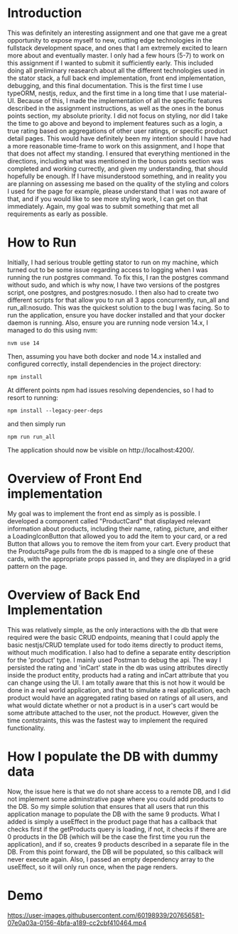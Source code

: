# Introduction
This was definitely an interesting assignment and one that gave me a great opportunity to expose myself to new, cutting edge technologies in the fullstack development space, and ones that I am extremely excited to learn more about and eventually master. I only had a few hours (5-7) to work on this assignment if I wanted to submit it sufficiently early. This included doing all preliminary reasearch about all the different technologies used in the stator stack,
a full back end implementation, front end implementation, debugging, and this final documentation. This is the first time I use typeORM, nestjs, redux, and the first time in a long time that I use material-UI. Because of this, I made the implementation of all the specific features described in the assignment instructions, as well as the ones in the bonus points section, my absolute priority. I did not focus on styling, nor did I take the time to go above and beyond to implement features such as a login, a true rating based on aggregations of other user ratings, or specific product detail pages. This would have definitely been my intention should I have had a more reasonable time-frame to work on this assignment, and I hope that that does not affect my standing. I ensured that everything mentioned in the directions, including what was mentioned in the bonus points section was completed and working currectly, and given my understanding, that should hopefully be enough. If I have misunderstood something, and in reality you are planning on assessing me based on the quality of the styling and colors I used for the page for example, please understand that I was not aware of that, and if you would like to see more styling work, I can get on that immediately. Again, my goal was to submit something that met all requirements as early as possible. 

# How to Run
Initially, I had serious trouble getting stator to run on my machine, which turned out to be some issue regarding access to logging when I was running the run postgres command. To fix this, I ran the postgres command without sudo, and which is why now, I have two versions of the postgres script, one postgres, and postgres:nosudo. I then also had to create two different scripts for that allow you to run all 3 apps concurrently, run_all and run_all:nosudo. This was the quickest solution to the bug I was facing. So to run the application, ensure you have docker installed and that your docker daemon is running. Also, ensure you are running node version 14.x, I managed to do this using nvm:
```
nvm use 14
```
Then, assuming you have both docker and node 14.x installed and configured correctly, install dependencies in the project directory:

```
npm install
```

At different points npm had issues resolving dependencies, so I had to resort to running: 

```
npm install --legacy-peer-deps
```
and then simply run 

```
npm run run_all
```
The application should now be visible on http://localhost:4200/. 

# Overview of Front End implementation
My goal was to implement the front end as simply as is possible. I developed a component called "ProductCard" that displayed relevant information about products, including their name, rating, picture, and either a LoadingIconButton that allowed you to add the item to your card, or a red Button that allows you to remove the item from your cart. Every product that the ProductsPage pulls from the db is mapped to a single one of these cards, with the appropriate props passed in, and they are displayed in a grid pattern on the page. 

# Overview of Back End Implementation
This was relatively simple, as the only interactions with the db that were required were the basic CRUD endpoints, meaning that I could apply the basic nestjs/CRUD template used for todo items directly to product items, without much modification. I also had to define a separate entity description for the 'product' type. I mainly used Postman to debug the api. The way I persisted the rating and 'inCart' state in the db was using attributes directly inside the product entity, products had a rating and inCart attribute that you can change using the UI. I am totally aware that this is not how it would be done in a real world application, and that to simulate a real application, each product would have an aggregated rating based on ratings of all users, and what would dictate whether or not a product is in a user's cart would be some attribute attached to the user, not the product. However, given the time contstraints, this was the fastest way to implement the required functionality.

# How I populate the DB with dummy data
Now, the issue here is that we do not share access to a remote DB, and I did not implement some adminstrative page where you could add products to the DB. So my simple solution that ensures that all users that run this application manage to populate the DB with the same 9 products. What I added is simply a useEffect in the product page that has a callback that checks first if the getProducts query is loading, if not, it checks if there are 0 products in the DB (which will be the case the first time you run the application), and if so, creates 9 products described in a separate file in the DB. From this point forward, the DB will be populated, so this callback will never execute again. Also, I passed an empty dependency array to the useEffect, so it will only run once, when the page renders.

# Demo


https://user-images.githubusercontent.com/60198939/207656581-07e0a03a-0156-4bfa-a189-cc2cbf410464.mp4



